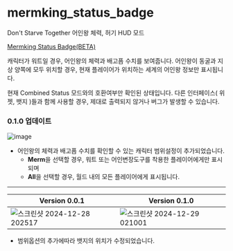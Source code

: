 # mermking_status_badge
Don't Starve Together 어인왕 체력, 허기 HUD 모드

[Mermking Status Badge(BETA)](https://steamcommunity.com/sharedfiles/filedetails/?id=3393949297)

캐릭터가 워트일 경우, 어인왕의 체력과 배고픔 수치를 보여줍니다.
어인왕이 동굴과 지상 양쪽에 모두 위치할 경우, 현재 플레이어가 위치하는 세계의 어인왕 정보만 표시됩니다.

현재 Combined Status 모드와의 호환여부만 확인된 상태입니다.
다른 인터페이스( 위젯, 뱃지 )들과 함께 사용할 경우, 제대로 출력되지 않거나 버그가 발생할 수 있습니다.


### 0.1.0 업데이트

![image](https://github.com/user-attachments/assets/ec80d683-4195-4aa2-b069-9073941f9177)

- 어인왕의 체력과 배고픔 수치를 확인할 수 있는 캐릭터 범위설정이 추가되었습니다.
  - **Merm**을 선택할 경우, 워트 또는 어인변장도구를 착용한 플레이어에게만 표시되며
  - **All**을 선택할 경우, 월드 내의 모든 플레이어에게 표시됩니다.
---

| Version 0.0.1       | Version 0.1.0       |
|----------------------|---------------------|
| ![스크린샷 2024-12-28 202517](https://github.com/user-attachments/assets/fb0c44b8-8fce-4dd0-80a9-48bc78921495) | ![스크린샷 2024-12-29 021001](https://github.com/user-attachments/assets/4cd9ab91-48a4-452d-b8af-0a46a975410d)|

- 범위옵션의 추가에따라 뱃지의 위치가 수정되었습니다.
